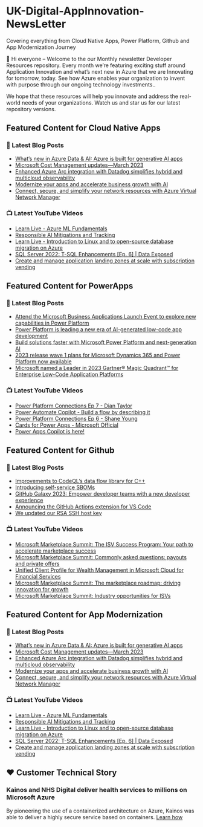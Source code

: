 # UK-Digital-AppInnovation-NewsLetter

Covering everything from Cloud Native Apps, Power Platform, Github and App Modernization Journey

👋 Hi everyone – Welcome to the our Monthly newsletter Developer Resources repository. Every month we’re featuring exciting stuff around Application Innovation and what’s next new in Azure that we are Innovating for tomorrow, today. See how Azure enables your organization to invent with purpose through our ongoing technology investments..


We hope that these resources will help you innovate and address the real-world needs of your organizations. Watch us and star us for our latest repository versions.

## Featured Content for Cloud Native Apps


### 📝 Latest Blog Posts

    
<!-- BLOGCNA:START -->
- [What’s new in Azure Data & AI: Azure is built for generative AI apps](https://azure.microsoft.com/blog/what-s-new-in-azure-data-and-ai-azure-is-built-for-generative-ai-apps/)
- [Microsoft Cost Management updates—March 2023](https://azure.microsoft.com/blog/microsoft-cost-management-updates-march-2023/)
- [Enhanced Azure Arc integration with Datadog simplifies hybrid and multicloud observability](https://azure.microsoft.com/blog/enhanced-azure-arc-integration-with-datadog-simplifies-hybrid-and-multicloud-observability/)
- [Modernize your apps and accelerate business growth with AI](https://azure.microsoft.com/blog/modernize-your-apps-and-accelerate-business-growth-with-ai/)
- [Connect, secure, and simplify your network resources with Azure Virtual Network Manager](https://azure.microsoft.com/blog/connect-secure-and-simplify-your-network-resources-with-azure-virtual-network-manager/)
<!-- BLOGCNA:END -->

### 📺 Latest YouTube Videos

 
<!-- YOUTUBECNA:START -->
- [Learn Live - Azure ML Fundamentals](https://www.youtube.com/watch?v=B3MTKu989ks)
- [Responsible AI Mitigations and Tracking](https://www.youtube.com/watch?v=93it7rOQLpQ)
- [Learn Live - Introduction to Linux and to open-source database migration on Azure](https://www.youtube.com/watch?v=8ra0_3pZD_s)
- [SQL Server 2022: T-SQL Enhancements [Ep. 6] | Data Exposed](https://www.youtube.com/watch?v=5p8dezwwnzQ)
- [Create and manage application landing zones at scale with subscription vending](https://www.youtube.com/watch?v=OoC_0afxACg)
<!-- YOUTUBECNA:END -->

##  Featured Content for PowerApps
### 📝 Latest Blog Posts
<!-- BLOGPOWER:START -->
- [Attend the Microsoft Business Applications Launch Event to explore new capabilities in Power Platform](https://cloudblogs.microsoft.com/powerplatform/2023/03/22/attend-the-microsoft-business-applications-launch-event-to-explore-new-capabilities-in-power-platform/)
- [Power Platform is leading a new era of AI-generated low-code app development](https://cloudblogs.microsoft.com/powerplatform/2023/03/16/power-platform-is-leading-a-new-era-of-ai-generated-low-code-app-development/)
- [Build solutions faster with Microsoft Power Platform and next-generation AI](https://cloudblogs.microsoft.com/powerplatform/2023/03/06/build-solutions-faster-with-microsoft-power-platform-and-next-generation-ai/)
- [2023 release wave 1 plans for Microsoft Dynamics 365 and Power Platform now available](https://cloudblogs.microsoft.com/dynamics365/bdm/2023/01/25/2023-release-wave-1-plans-for-microsoft-dynamics-365-and-power-platform-now-available/)
- [Microsoft named a Leader in 2023 Gartner® Magic Quadrant™ for Enterprise Low-Code Application Platforms](https://powerapps.microsoft.com/en-us/blog/microsoft-named-a-leader-in-2023-gartner-magic-quadrant-for-enterprise-low-code-application-platforms/)
<!-- BLOGPOWER:END -->
 ### 📺 Latest YouTube Videos
    
<!-- YOUTUBEPOWER:START -->
- [Power Platform Connections Ep 7 - Dian Taylor](https://www.youtube.com/watch?v=5GEEhSSgMDo)
- [Power Automate Copilot - Build a flow by describing it](https://www.youtube.com/watch?v=Qvv2X3DGIDM)
- [Power Platform Connections Ep 6 - Shane Young](https://www.youtube.com/watch?v=v6mifi35_SQ)
- [Cards for Power Apps - Microsoft Official](https://www.youtube.com/watch?v=DwZAm-SA5Ew)
- [Power Apps Copilot is here!](https://www.youtube.com/watch?v=5y9kk2IHM24)
<!-- YOUTUBEPOWER:END -->

##  Featured Content for Github
### 📝 Latest Blog Posts
<!-- BLOGGITHUB:START -->
- [Improvements to CodeQL’s data flow library for C++](https://github.blog/2023-03-30-improvements-to-codeqls-data-flow-library-for-c/)
- [Introducing self-service SBOMs](https://github.blog/2023-03-28-introducing-self-service-sboms/)
- [GitHub Galaxy 2023: Empower developer teams with a new developer experience](https://github.blog/2023-03-28-github-galaxy-2023-empower-developer-teams-with-a-new-developer-experience/)
- [Announcing the GitHub Actions extension for VS Code](https://github.blog/2023-03-28-announcing-the-github-actions-extension-for-vs-code/)
- [We updated our RSA SSH host key](https://github.blog/2023-03-23-we-updated-our-rsa-ssh-host-key/)
<!-- BLOGGITHUB:END -->
### 📺 Latest YouTube Videos
<!-- YOUTUBEGITHUB:START -->
- [Microsoft Marketplace Summit: The ISV Success Program: Your path to accelerate marketplace success](https://www.youtube.com/watch?v=AwBRvh-dk48)
- [Microsoft Marketplace Summit: Commonly asked questions: payouts and private offers](https://www.youtube.com/watch?v=9dhD25L3HHY)
- [Unified Client Profile for Wealth Management in Microsoft Cloud for Financial Services](https://www.youtube.com/watch?v=Z27qnDLyH2E)
- [Microsoft Marketplace Summit: The marketplace roadmap: driving innovation for growth](https://www.youtube.com/watch?v=U_KioLonPTw)
- [Microsoft Marketplace Summit: Industry opportunities for ISVs](https://www.youtube.com/watch?v=DAFrbmQE6m4)
<!-- YOUTUBEGITHUB:END -->
##  Featured Content for App Modernization
### 📝 Latest Blog Posts
<!-- BLOGAPPMOD:START -->
- [What’s new in Azure Data & AI: Azure is built for generative AI apps](https://azure.microsoft.com/blog/what-s-new-in-azure-data-and-ai-azure-is-built-for-generative-ai-apps/)
- [Microsoft Cost Management updates—March 2023](https://azure.microsoft.com/blog/microsoft-cost-management-updates-march-2023/)
- [Enhanced Azure Arc integration with Datadog simplifies hybrid and multicloud observability](https://azure.microsoft.com/blog/enhanced-azure-arc-integration-with-datadog-simplifies-hybrid-and-multicloud-observability/)
- [Modernize your apps and accelerate business growth with AI](https://azure.microsoft.com/blog/modernize-your-apps-and-accelerate-business-growth-with-ai/)
- [Connect, secure, and simplify your network resources with Azure Virtual Network Manager](https://azure.microsoft.com/blog/connect-secure-and-simplify-your-network-resources-with-azure-virtual-network-manager/)
<!-- BLOGAPPMOD:END -->
### 📺 Latest YouTube Videos
<!-- YOUTUBEAPPMOD:START -->
- [Learn Live - Azure ML Fundamentals](https://www.youtube.com/watch?v=B3MTKu989ks)
- [Responsible AI Mitigations and Tracking](https://www.youtube.com/watch?v=93it7rOQLpQ)
- [Learn Live - Introduction to Linux and to open-source database migration on Azure](https://www.youtube.com/watch?v=8ra0_3pZD_s)
- [SQL Server 2022: T-SQL Enhancements [Ep. 6] | Data Exposed](https://www.youtube.com/watch?v=5p8dezwwnzQ)
- [Create and manage application landing zones at scale with subscription vending](https://www.youtube.com/watch?v=OoC_0afxACg)
<!-- YOUTUBEAPPMOD:END -->


## ♥️ Customer Technical Story 

### Kainos and NHS Digital deliver health services to millions on Microsoft Azure

By pioneering the use of a containerized architecture on Azure, Kainos was able to deliver a highly secure service based on containers. [Learn how](https://customers.microsoft.com/en-us/story/1368348549535774520-kainos-and-nhs-digital-deliver-health-services-to-millions-on-microsoft-azure)

